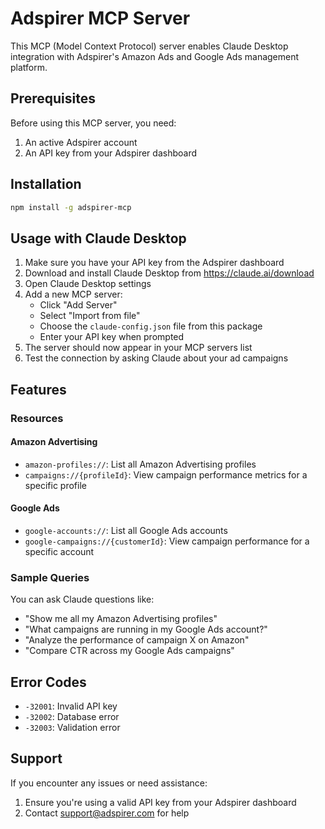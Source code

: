 # Adspirer MCP Server

This MCP (Model Context Protocol) server enables Claude Desktop integration with Adspirer's Amazon Ads and Google Ads management platform.

## Prerequisites

Before using this MCP server, you need:
1. An active Adspirer account
2. An API key from your Adspirer dashboard

## Installation

```bash
npm install -g adspirer-mcp
```

## Usage with Claude Desktop

1. Make sure you have your API key from the Adspirer dashboard
2. Download and install Claude Desktop from https://claude.ai/download
3. Open Claude Desktop settings
4. Add a new MCP server:
   - Click "Add Server"
   - Select "Import from file"
   - Choose the `claude-config.json` file from this package
   - Enter your API key when prompted
5. The server should now appear in your MCP servers list
6. Test the connection by asking Claude about your ad campaigns

## Features

### Resources

#### Amazon Advertising
- `amazon-profiles://`: List all Amazon Advertising profiles
- `campaigns://{profileId}`: View campaign performance metrics for a specific profile

#### Google Ads
- `google-accounts://`: List all Google Ads accounts
- `google-campaigns://{customerId}`: View campaign performance for a specific account

### Sample Queries

You can ask Claude questions like:
- "Show me all my Amazon Advertising profiles"
- "What campaigns are running in my Google Ads account?"
- "Analyze the performance of campaign X on Amazon"
- "Compare CTR across my Google Ads campaigns"

## Error Codes

- `-32001`: Invalid API key
- `-32002`: Database error
- `-32003`: Validation error

## Support

If you encounter any issues or need assistance:
1. Ensure you're using a valid API key from your Adspirer dashboard
2. Contact support@adspirer.com for help